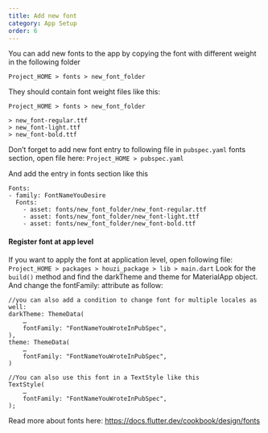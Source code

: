 ```yaml
---
title: Add new font
category: App Setup
order: 6
---
```


You can add new fonts to the app by copying the font with different weight in the following folder 

`Project_HOME > fonts > new_font_folder`

They should contain font weight files like this:


`Project_HOME > fonts > new_font_folder`
```
> new_font-regular.ttf
> new_font-light.ttf
> new_font-bold.ttf
```

Don’t forget to add new font entry to following file in `pubspec.yaml` fonts section, open file here:
`Project_HOME > pubspec.yaml`

And add the entry in fonts section like this
```
Fonts:
- family: FontNameYouDesire
  Fonts:
    - asset: fonts/new_font_folder/new_font-regular.ttf
    - asset: fonts/new_font_folder/new_font-light.ttf        
    - asset: fonts/new_font_folder/new_font-bold.ttf
```
#### Register font at app level
If you want to apply the font at application level, open following file:
`Project_HOME > packages > houzi_package > lib > main.dart`
Look for the `build()` method and find the darkTheme and theme for MaterialApp object. And change the fontFamily: attribute as follow:
```
//you can also add a condition to change font for multiple locales as well:
darkTheme: ThemeData(
    …
    fontFamily: "FontNameYouWroteInPubSpec",
),
theme: ThemeData(
    …
    fontFamily: "FontNameYouWroteInPubSpec",
)

//You can also use this font in a TextStyle like this
TextStyle(
    …
    fontFamily: "FontNameYouWroteInPubSpec",
); 
```
Read more about fonts here:  https://docs.flutter.dev/cookbook/design/fonts
